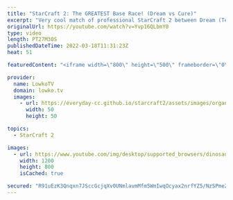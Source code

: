```yaml
---
title: "StarCraft 2: The GREATEST Base Race! (Dream vs Cure)"
excerpt: "Very cool match of professional StarCraft 2 between Dream (Terran) and Cure (Terran). While the Korean SC2 scene in TvT gets dominated by Maru, these two face off against each other in one of the strangest base races I've seen in a while.  Support my work on Patreon: https://www.patreon.com/lowkotv Become"
originalUrl: https://youtube.com/watch?v=Yvp16QLbmY0
type: video
length: PT27M30S
publishedDateTime: 2022-03-18T11:31:23Z
heat: 51

featuredContent: "<iframe width=\"800\" height=\"500\" frameborder=\"0\" src=\"https://www.youtube.com/embed/Yvp16QLbmY0\" allow=\"accelerometer; autoplay; encrypted-media; gyroscope; picture-in-picture\" allowfullscreen></iframe>"

provider:
  name: LowkoTV
  domain: lowko.tv
  images:
    - url: https://everyday-cc.github.io/starcraft2/assets/images/organizations/lowko.tv-50x50.jpg
      width: 50
      height: 50

topics:
  - StarCraft 2

images:
  - url: https://www.youtube.com/img/desktop/supported_browsers/dinosaur.png
    width: 1200
    height: 800
    isCached: true

secured: "R91uEzK3Qnqxn7JSccGcjqXv0UNmlavmMfm5WmIwqOcyax2nrfYZ5/NzSPmeZDy7HkmYU89L9B78VQyLXXj4xax0dyxEYsN3ubu9lC318RMJNnd7O6sWP0MWvZNQwD02Gb152Lt8oKJ03uLz/JyYNJ75Esjswx/E0fFx0gn6HYVIylmw8RdI84dTlkbAmvxgfC2gbnQA69XOUDnfumm8rsQGmzc4exyBPwW3bDG9gsU1Ojv1r2vLGXgS9Wn/sQHoeVIQTr+QF0UI1ctq8U4ucu6z1QhT/3Oy3MScy4dlOAgMBVf+dkGmRtn0oO4OjJiec+C/nCDwuyvdiS6tBXexSYqflLpLZRg9dJ4C8sICVNFZ8I0jn1yc81i7EaL35hOZo1VJsWCNsEHxKjLSwhbLsfqX+egIQTv07xQUAqhVwb4=;NDFJzeCvrcPb7L5nNa8ZWw=="
---
```


